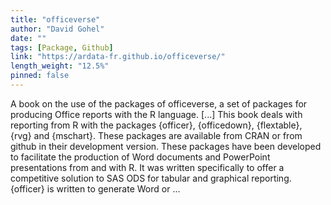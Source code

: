 ```yaml
---
title: "officeverse"
author: "David Gohel"
date: ""
tags: [Package, Github]
link: "https://ardata-fr.github.io/officeverse/"
length_weight: "12.5%"
pinned: false
---
```


A book on the use of the packages of officeverse, a set of packages for producing Office reports with the R language. [...] This book deals with reporting from R with the packages {officer},
{officedown}, {flextable}, {rvg} and {mschart}. These packages are available from CRAN or from github in their development version. These packages have been developed to facilitate the production of Word
documents and PowerPoint presentations from and with R. It was written
specifically to offer a competitive solution to SAS ODS for tabular and
graphical reporting. {officer} is written to generate Word or ...
